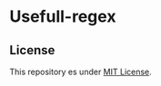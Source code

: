 # Usefull-regex

## License
This repository es under [MIT License](https://github.com/pericodes/usefull-regex/blob/master/LICENSE).
